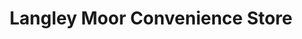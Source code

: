---
title: "Langley Moor Convenience Store"
url: /durham/langley-moor-convenience-store/
shop: Lebensmittel
---